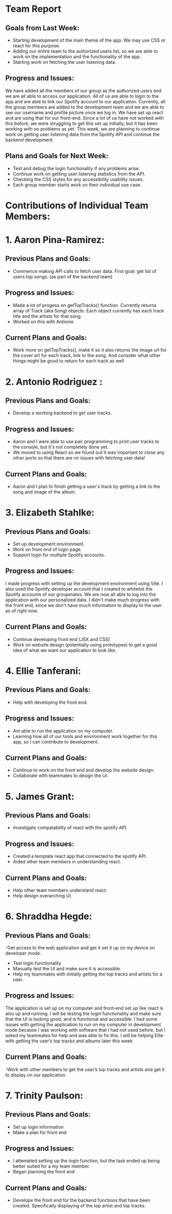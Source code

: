 # Team Report
## Goals from Last Week:
- Starting development of the main theme of the app. We may use CSS or react for this purpose. 
- Adding our entire team to the authorized users list, so we are able to work on the implementation and the functionality of the app. 
- Starting work on fetching the user listening data. 

## Progress and Issues:
We have added all the members of our group as the authorized users and we are all able to access our application. All of us are able to login to the app and are able to link our Spotify account to our application. Currently, all the group members are added to the development team and we are able to see our username and profile picture once we log in. We have set up react and are using that for our front-end. Since a lot of us have not worked with this before, we were struggling to get this set up initially, but it has been working with no problems as yet. This week, we are planning to continue work on getting user listening data from the Spotify API and continue the backend development. 

## Plans and Goals for Next Week:
- Test and debug the login functionality if any problems arise. 
- Continue work on getting user listening statistics from the API.
- Checking the CSS styles for any accessibility usability issues. 
- Each group member starts work on their individual use case. 

# Contributions of Individual Team Members: 

# 1. Aaron Pina-Ramirez: 
## Previous Plans and Goals:
- Commence making API calls to fetch user data. First goal: get list of users top songs. (as part of the backend team)

## Progress and Issues:
- Made a lot of progess on getTopTracks() function. Currently returns array of Track (aka Song) objects. Each object currently has each track title and the artists for that song.
- Worked on this with Antionio

## Current Plans and Goals:
- Work more on getTopTracks(), make it so it also returns the image url for the cover art for each track, link to the song. And consider what other things might be good to return for each track as well


# 2. Antonio Rodriguez :
## Previous Plans and Goals:
- Develop a working backend to get user tracks.

## Progress and Issues:
- Aaron and I were able to use pair programming to print user tracks to the console, but it's not completely done yet.
- We moved to using React so we found out it was important to close any other ports so that there are no issues with fetching user data!

## Current Plans and Goals:
- Aaron and I plan to finish getting a user's track by getting a link to the song and image of the album.

# 3. Elizabeth Stahlke:
## Previous Plans and Goals:
- Set up development environment.
- Work on front end of login page.
- Support login for multiple Spotify accounts.

## Progress and Issues:
I made progress with setting up the development environment using Vite. I also used the Spotify developer account that I created to whitelist the Spotify accounts of our groupmates. We are now all able to log into the application with our personalized data. I didn't make much progress with the front end, since we don't have much information to display to the user as of right now.

## Current Plans and Goals:
- Continue developing front end (JSX and CSS)
- Work on website design (potentially using prototypes) to get a good idea of what we want our application to look like.

# 4. Ellie Tanferani:
## Previous Plans and Goals:
- Help with developing the front end.

## Progress and Issues:
- Am able to run the application on my computer.
- Learning how all of our tools and environment work together for this app, so I can contribute to development.

## Current Plans and Goals:
- Continue to work on the front end and develop the website design.
- Collaborate with teammates to design the UI.

# 5. James Grant:
## Previous Plans and Goals:
- Investigate compatability of react with the spotify API.

## Progress and Issues:
- Created a template react app that connected to the spotify API.
- Aided other team members in understanding react.

## Current Plans and Goals:
- Help other team members understand react.
- Help design overarching UI.

# 6. Shraddha Hegde:
## Previous Plans and Goals:
-Get access to the web application and get it set it up on my device on developer mode. 
- Test login functionality
- Manually test the UI and make sure it is accessible. 
- Help my teammates with initially getting the top tracks and artists for a user. 

## Progress and Issues:
The application is set up on my computer and front-end set up like react is also up and running. I will be testing the login functionality and make sure that the UI is looking good, and is functional and accessible. I had some issues with getting the application to run on my computer in development mode because I was working with software that I had not used before, but I asked my teammates for help and was able to fix this. I will be helping Ellie with getting the user’s top tracks and albums later this week

## Current Plans and Goals:
-Work with other members to get the user’s top tracks and artists and get it to display on our application. 
 

# 7. Trinity Paulson:
## Previous Plans and Goals:
- Set up login information
- Make a plan for front end

## Progress and Issues:
- I attempted setting up the login function, but the task ended up being better suited for a my team member.
- Began planning the front end

## Current Plans and Goals:
- Develope the front end for the backend functions that have been created. Specifically displaying of the top artist and top tracks.
